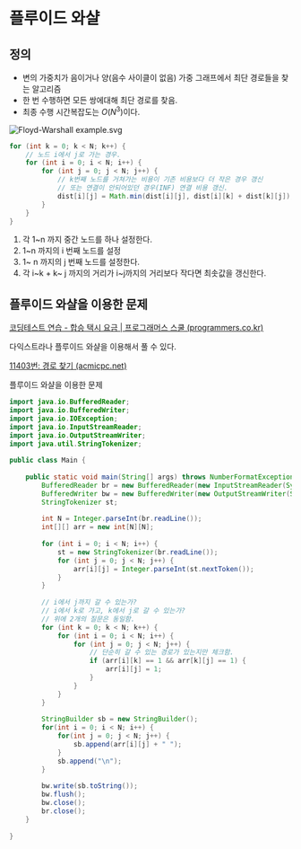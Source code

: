 # 플루이드 와샬

## 정의

- 변의 가중치가 음이거나 양(음수 사이클이 없음) 가중 그래프에서 최단 경로들을 찾는 알고리즘 
- 한 번 수행하면 모든 쌍에대해 최단 경로를 찾음.
- 최종 수행 시간복잡도는 $O(N^3)$이다. 



![Floyd-Warshall example.svg](https://upload.wikimedia.org/wikipedia/commons/thumb/2/2e/Floyd-Warshall_example.svg/600px-Floyd-Warshall_example.svg.png)

```java
for (int k = 0; k < N; k++) {
    // 노드 i에서 j로 가는 경우.
    for (int i = 0; i < N; i++) {
        for (int j = 0; j < N; j++) {
            // k번째 노드를 거쳐가는 비용이 기존 비용보다 더 작은 경우 갱신
            // 또는 연결이 안되어있던 경우(INF) 연결 비용 갱신.
            dist[i][j] = Math.min(dist[i][j], dist[i][k] + dist[k][j]);
        }
    }
}
```

1.  각 1~n 까지 중간 노드를 하나 설정한다.
2. 1~n 까지의 i 번째 노드를 설정
3. 1~ n 까지의 j 번째 노드를 설정한다.
4. 각 i~k + k~ j 까지의 거리가 i~j까지의 거리보다 작다면 최솟값을 갱신한다.



## 플루이드 와샬을 이용한 문제

[코딩테스트 연습 - 합승 택시 요금 | 프로그래머스 스쿨 (programmers.co.kr)](https://school.programmers.co.kr/learn/courses/30/lessons/72413)

다익스트라나 플루이드 와샬을 이용해서 풀 수 있다.

[11403번: 경로 찾기 (acmicpc.net)](https://www.acmicpc.net/problem/11403)



플루이드 와샬을 이용한 문제



```java
import java.io.BufferedReader;
import java.io.BufferedWriter;
import java.io.IOException;
import java.io.InputStreamReader;
import java.io.OutputStreamWriter;
import java.util.StringTokenizer;
 
public class Main {
 
    public static void main(String[] args) throws NumberFormatException, IOException {
        BufferedReader br = new BufferedReader(new InputStreamReader(System.in));
        BufferedWriter bw = new BufferedWriter(new OutputStreamWriter(System.out));
        StringTokenizer st;
 
        int N = Integer.parseInt(br.readLine());
        int[][] arr = new int[N][N];
 
        for (int i = 0; i < N; i++) {
            st = new StringTokenizer(br.readLine());
            for (int j = 0; j < N; j++) {
                arr[i][j] = Integer.parseInt(st.nextToken());
            }
        }
        
        // i에서 j까지 갈 수 있는가?
        // i에서 k로 가고, k에서 j로 갈 수 있는가?
        // 위에 2개의 질문은 동일함.
        for (int k = 0; k < N; k++) {
            for (int i = 0; i < N; i++) {
                for (int j = 0; j < N; j++) {
                    // 단순히 갈 수 있는 경로가 있는지만 체크함.
                    if (arr[i][k] == 1 && arr[k][j] == 1) {
                        arr[i][j] = 1;
                    }
                }
            }
        }
        
        StringBuilder sb = new StringBuilder();
        for(int i = 0; i < N; i++) {
            for(int j = 0; j < N; j++) {
                sb.append(arr[i][j] + " ");
            }
            sb.append("\n");
        }
        
        bw.write(sb.toString());
        bw.flush();
        bw.close();
        br.close();
    }
 
}
```

